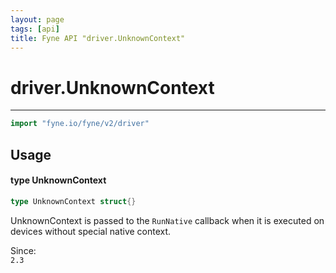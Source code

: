 ```yaml
---
layout: page
tags: [api]
title: Fyne API "driver.UnknownContext"
---
```


# driver.UnknownContext
---
```go
import "fyne.io/fyne/v2/driver"
```

## Usage

#### type UnknownContext

```go
type UnknownContext struct{}
```

UnknownContext is passed to the `RunNative` callback when it is executed on devices without special native context.


<div class="since">Since: <code>
2.3</code></div>
